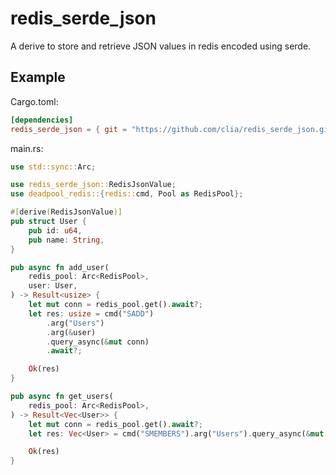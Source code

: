 # redis_serde_json

A derive to store and retrieve JSON values in redis encoded using serde.

## Example

Cargo.toml:

```toml
[dependencies]
redis_serde_json = { git = "https://github.com/clia/redis_serde_json.git" }
```

main.rs:

```rust
use std::sync::Arc;

use redis_serde_json::RedisJsonValue;
use deadpool_redis::{redis::cmd, Pool as RedisPool};

#[derive(RedisJsonValue)]
pub struct User {
    pub id: u64,
    pub name: String,
}

pub async fn add_user(
    redis_pool: Arc<RedisPool>,
    user: User,
) -> Result<usize> {
    let mut conn = redis_pool.get().await?;
    let res: usize = cmd("SADD")
        .arg("Users")
        .arg(&user)
        .query_async(&mut conn)
        .await?;

    Ok(res)
}

pub async fn get_users(
    redis_pool: Arc<RedisPool>,
) -> Result<Vec<User>> {
    let mut conn = redis_pool.get().await?;
    let res: Vec<User> = cmd("SMEMBERS").arg("Users").query_async(&mut conn).await?;

    Ok(res)
}
```
